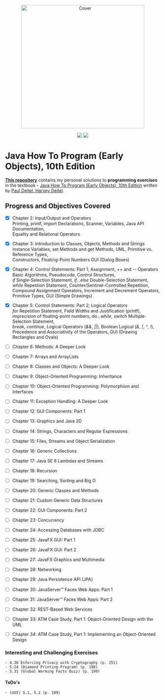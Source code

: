 <p align="center">
  <a href="https://www.pearson.com/us/higher-education/product/Deitel-Java-How-To-Program-Early-Objects-10th-Edition/9780133807806.html">
    <img src="https://www.pearsonhighered.com/assets/bigcovers/0/1/3/3/0133807800.jpg" height="400" title="Cover" alt="Cover">
  </a>
</p>
<p align="center">
<img src="https://img.shields.io/badge/In%20Progress-Chapter 6-yellow.svg" />
  <img src="https://img.shields.io/badge/Made%20With-Java 8/11-green.svg" />
</p>



# Java How To Program (Early Objects), 10th Edition
**[This repository](https://github.com/Alex-Golub/Java-How-to-Program-10Edition-Early-Objects-Solutions)** 
contains my personal solutions to **programming exercises** in the textbook - 
[Java How To Program (Early Objects), 10th Edition](https://www.pearson.com/us/higher-education/product/Deitel-Java-How-To-Program-Early-Objects-10th-Edition/9780133807806.html) 
written by [Paul Deitel, Harvey Deitel](https://media.pearsoncmg.com/bc/abp/cs-resources/products/series.html#series,series=Deitel).

## Progress and Objectives Covered
- [x] Chapter 2: Input/Output and Operators  
Printing, printf, import Declarations, Scanner, Variables, Java API Documentation,  
Equality and Relational Operators

- [x] Chapter 3: Introduction to Classes, Objects, Methods and Strings  
Instance Variables, set Methods and get Methods, UML, Primitive vs. Reference Types,   
Constructors, Floating-Point Numbers GUI (Dialog Boxes)

- [x] Chapter 4: Control Statements: Part 1; Assignment, ++ and -- Operators  
Basic Algorithms, Pseudocode, Control Structures,   
*if* Single-Selection Statement, *if…else* Double-Selection Statement,  
*while* Repetition Statement, Counter/Sentinel-Controlled Repetition,  
Compound Assignment Operators, Increment and Decrement Operators,  
Primitive Types, GUI (Simple Drawings)

- [x] Chapter 5: Control Statements: Part 2; Logical Operators  
*for* Repetition Statement, Field Widths and Justification (printf),  
imprecision of floating-point numbers, *do…while*, *switch* Multiple-Selection Statement,  
*break*, *continue*, Logical Operators (*&&*, *||*), Boolean Logical (*&*, *|*, *^*, *!*),  
Precedence and Associativity of the Operators, GUI (Drawing Rectangles and Ovals)

- [ ] Chapter 6: Methods: A Deeper Look
- [ ] Chapter 7: Arrays and ArrayLists
- [ ] Chapter 8: Classes and Objects: A Deeper Look
- [ ] Chapter 9: Object-Oriented Programming: Inheritance
- [ ] Chapter 10: Object-Oriented Programming: Polymorphism and Interfaces
- [ ] Chapter 11: Exception Handling: A Deeper Look
- [ ] Chapter 12: GUI Components: Part 1
- [ ] Chapter 13: Graphics and Java 2D
- [ ] Chapter 14: Strings, Characters and Regular Expressions
- [ ] Chapter 15: Files, Streams and Object Serialization
- [ ] Chapter 16: Generic Collections
- [ ] Chapter 17: Java SE 8 Lambdas and Streams
- [ ] Chapter 18: Recursion
- [ ] Chapter 19: Searching, Sorting and Big O
- [ ] Chapter 20: Generic Classes and Methods
- [ ] Chapter 21: Custom Generic Data Structures
- [ ] Chapter 22: GUI Components: Part 2
- [ ] Chapter 23: Concurrency
- [ ] Chapter 24: Accessing Databases with JDBC
- [ ] Chapter 25: JavaFX GUI: Part 1
- [ ] Chapter 26: JavaFX GUI: Part 2
- [ ] Chapter 27: JavaFX Graphics and Multimedia
- [ ] Chapter 28: Networking
- [ ] Chapter 29: Java Persistence API (JPA)
- [ ] Chapter 30: JavaServer™ Faces Web Apps: Part 1
- [ ] Chapter 31: JavaServer™ Faces Web Apps: Part 2
- [ ] Chapter 32: REST-Based Web Services
- [ ] Chapter 33: ATM Case Study, Part 1: Object-Oriented Design with the UML
- [ ] Chapter 34: ATM Case Study, Part 1: Implementing an Object-Oriented Design

### Interesting and Challenging Exercises
    - 4.38 Enforcing Privacy with Cryptography (p. 151)
    - 5.24 (Diamond Printing Program) (p. 198)
    - 5.31 (Global Warming Facts Quiz) (p. 199)

#### ToDo's
    - (GUI) 5.1, 5.2 (p. 189)